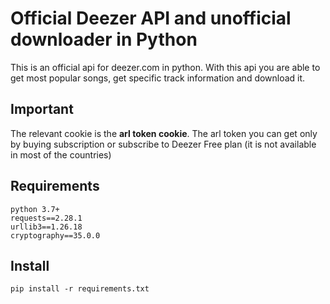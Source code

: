 # Official Deezer API and unofficial downloader in Python

This is an official api for deezer.com in python. With this api you are able to get most popular songs, get specific track information and download it. 

## Important

The relevant cookie is the **arl token cookie**. The arl token you can get only by buying subscription or subscribe to Deezer Free plan (it is not available in most of the countries)

## Requirements

```
python 3.7+
requests==2.28.1
urllib3==1.26.18
cryptography==35.0.0
``` 

## Install

``` 
pip install -r requirements.txt
```








